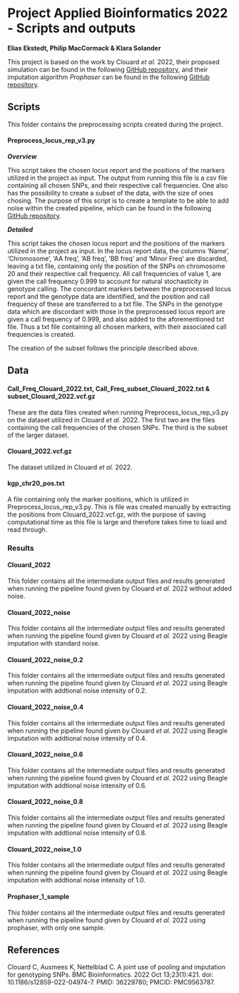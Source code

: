 # Project Applied Bioinformatics 2022 - Scripts and outputs
**Elias Ekstedt, Philip MacCormack & Klara Solander**

This project is based on the work by Clouard *et al.* 2022, their proposed simulation can be found in the following [GitHub repository](https://github.com/camcl/genotypooler), and their imputation algorithm *Prophaser* can be found in the following [GitHub repository](https://github.com/kausmees/prophaser).

## Scripts
This folder contains the preprocessing scripts created during the project. 

#### Preprocess_locus_rep_v3.py
**_Overview_**

This script takes the chosen locus report and the positions of the markers utilized in the project as input. The output from running this file is a csv file containing all chosen SNPs, and their respective call frequencies. One also has the possibility to create a subset of the data, with the size of ones chosing. The purpose of this script is to create a template to be able to add noise within the created pipeline, which can be found in the following [GitHub repository](https://github.com/klso6609/Applied-Bioinformatics).

**_Detailed_**

This script takes the chosen locus report and the positions of the markers utilized in the project as input. In the locus report data, the columns ‘Name’, ‘Chromosome’, ‘AA freq’, ‘AB freq’, ‘BB freq’ and ‘Minor Freq’ are discarded, leaving a txt file, containing only the position of the SNPs on chromosome 20 and their respective call frequency. All call frequencies of value 1, are given the call frequency 0.999 to account for natural stochasticity in genotype calling. The concordant markers between the preprocessed locus report and the genotype data are identified, and the position and call frequency of these are transferred to a txt file. The SNPs in the genotype data which are discordant with those in the preprocessed locus report are given a call frequency of 0.999, and also added to the aforementioned txt file. Thus a txt file containing all chosen markers, with their associated call frequencies is created. 

The creation of the subset follows the principle described above. 

## Data

#### Call_Freq_Clouard_2022.txt, Call_Freq_subset_Clouard_2022.txt & subset_Clouard_2022.vcf.gz
These are the data files created when running Preprocess_locus_rep_v3.py on the dataset utilized in Clouard *et al.* 2022. The first two are the files containing the call frequencies of the chosen SNPs. The third is the subset of the larger dataset. 

#### Clouard_2022.vcf.gz
The dataset utilized in Clouard *et al.* 2022.

#### kgp_chr20_pos.txt
A file containing only the marker positions, which is utilized in Preprocess_locus_rep_v3.py. This is file was created manually by extracting the positions from Clouard_2022.vcf.gz, with the purpose of saving computational time as this file is large and therefore takes time to load and read through. 

### Results

#### Clouard_2022
This folder contains all the intermediate output files and results generated when running the pipeline found given by Clouard *et al.* 2022 without added noise. 

#### Clouard_2022_noise
This folder contains all the intermediate output files and results generated when running the pipeline found given by Clouard *et al.* 2022 using Beagle imputation with standard noise. 

#### Clouard_2022_noise_0.2
This folder contains all the intermediate output files and results generated when running the pipeline found given by Clouard *et al.* 2022 using Beagle imputation with addtional noise intensity of 0.2. 

#### Clouard_2022_noise_0.4
This folder contains all the intermediate output files and results generated when running the pipeline found given by Clouard *et al.* 2022 using Beagle imputation with addtional noise intensity of 0.4. 

#### Clouard_2022_noise_0.6
This folder contains all the intermediate output files and results generated when running the pipeline found given by Clouard *et al.* 2022 using Beagle imputation with addtional noise intensity of 0.6. 

#### Clouard_2022_noise_0.8
This folder contains all the intermediate output files and results generated when running the pipeline found given by Clouard *et al.* 2022 using Beagle imputation with addtional noise intensity of 0.8. 

#### Clouard_2022_noise_1.0
This folder contains all the intermediate output files and results generated when running the pipeline found given by Clouard *et al.* 2022 using Beagle imputation with addtional noise intensity of 1.0. 

#### Prophaser_1_sample
This folder contains all the intermediate output files and results generated when running the pipeline found given by Clouard *et al.* 2022 using prophaser, with only one sample. 

## References 
Clouard C, Ausmees K, Nettelblad C. A joint use of pooling and imputation for genotyping SNPs. BMC Bioinformatics. 2022 Oct 13;23(1):421. doi: 10.1186/s12859-022-04974-7. PMID: 36229780; PMCID: PMC9563787.
